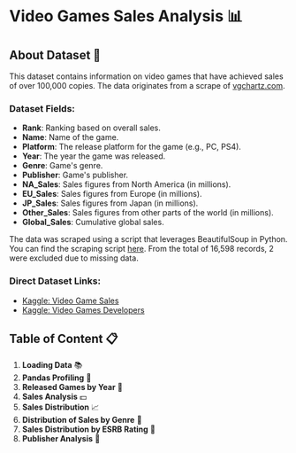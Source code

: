 # Video Games Sales Analysis 📊

## About Dataset 📂

This dataset contains information on video games that have achieved sales of over 100,000 copies. The data originates from a scrape of [vgchartz.com](http://vgchartz.com).

### Dataset Fields:

- **Rank**: Ranking based on overall sales.
- **Name**: Name of the game.
- **Platform**: The release platform for the game (e.g., PC, PS4).
- **Year**: The year the game was released.
- **Genre**: Game's genre.
- **Publisher**: Game's publisher.
- **NA_Sales**: Sales figures from North America (in millions).
- **EU_Sales**: Sales figures from Europe (in millions).
- **JP_Sales**: Sales figures from Japan (in millions).
- **Other_Sales**: Sales figures from other parts of the world (in millions).
- **Global_Sales**: Cumulative global sales.

The data was scraped using a script that leverages BeautifulSoup in Python. You can find the scraping script [here](https://github.com/GregorUT/vgchartzScrape). From the total of 16,598 records, 2 were excluded due to missing data.

### Direct Dataset Links:

- [Kaggle: Video Game Sales](https://www.kaggle.com/datasets/gregorut/videogamesales)
- [Kaggle: Video Games Developers](https://www.kaggle.com/datasets/andreshg/videogamescompaniesregions?select=video-games-developers.csv)

## Table of Content 📋

1. **Loading Data** 📚
2. **Pandas Profiling** 🔎
3. **Released Games by Year** 📝
4. **Sales Analysis** 💵
5. **Sales Distribution** 📈
6. **Distribution of Sales by Genre** 🙅
7. **Sales Distribution by ESRB Rating** 🔞
8. **Publisher Analysis** 📸

